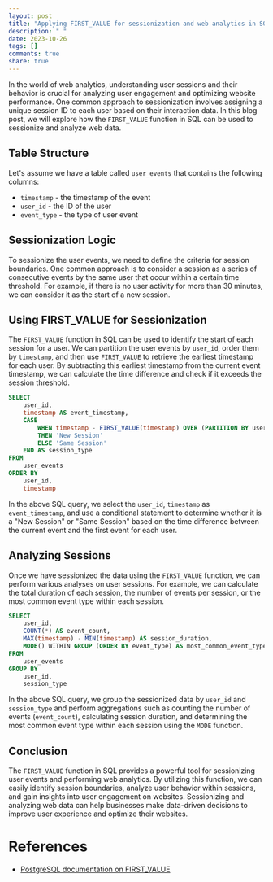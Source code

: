 ```yaml
---
layout: post
title: "Applying FIRST_VALUE for sessionization and web analytics in SQL"
description: " "
date: 2023-10-26
tags: []
comments: true
share: true
---
```


In the world of web analytics, understanding user sessions and their behavior is crucial for analyzing user engagement and optimizing website performance. One common approach to sessionization involves assigning a unique session ID to each user based on their interaction data. In this blog post, we will explore how the `FIRST_VALUE` function in SQL can be used to sessionize and analyze web data.

## Table Structure

Let's assume we have a table called `user_events` that contains the following columns:
- `timestamp` - the timestamp of the event 
- `user_id` - the ID of the user
- `event_type` - the type of user event

## Sessionization Logic

To sessionize the user events, we need to define the criteria for session boundaries. One common approach is to consider a session as a series of consecutive events by the same user that occur within a certain time threshold. For example, if there is no user activity for more than 30 minutes, we can consider it as the start of a new session.

## Using FIRST_VALUE for Sessionization

The `FIRST_VALUE` function in SQL can be used to identify the start of each session for a user. We can partition the user events by `user_id`, order them by `timestamp`, and then use `FIRST_VALUE` to retrieve the earliest timestamp for each user. By subtracting this earliest timestamp from the current event timestamp, we can calculate the time difference and check if it exceeds the session threshold.

```sql
SELECT
    user_id,
    timestamp AS event_timestamp,
    CASE
        WHEN timestamp - FIRST_VALUE(timestamp) OVER (PARTITION BY user_id ORDER BY timestamp) > INTERVAL '30 minutes'
        THEN 'New Session'
        ELSE 'Same Session'
    END AS session_type
FROM
    user_events
ORDER BY
    user_id,
    timestamp
```

In the above SQL query, we select the `user_id`, `timestamp` as `event_timestamp`, and use a conditional statement to determine whether it is a "New Session" or "Same Session" based on the time difference between the current event and the first event for each user.

## Analyzing Sessions

Once we have sessionized the data using the `FIRST_VALUE` function, we can perform various analyses on user sessions. For example, we can calculate the total duration of each session, the number of events per session, or the most common event type within each session.

```sql
SELECT
    user_id,
    COUNT(*) AS event_count,
    MAX(timestamp) - MIN(timestamp) AS session_duration,
    MODE() WITHIN GROUP (ORDER BY event_type) AS most_common_event_type
FROM
    user_events
GROUP BY
    user_id,
    session_type
```

In the above SQL query, we group the sessionized data by `user_id` and `session_type` and perform aggregations such as counting the number of events (`event_count`), calculating session duration, and determining the most common event type within each session using the `MODE` function.

## Conclusion

The `FIRST_VALUE` function in SQL provides a powerful tool for sessionizing user events and performing web analytics. By utilizing this function, we can easily identify session boundaries, analyze user behavior within sessions, and gain insights into user engagement on websites. Sessionizing and analyzing web data can help businesses make data-driven decisions to improve user experience and optimize their websites.

# References

- [PostgreSQL documentation on FIRST_VALUE](https://www.postgresql.org/docs/current/tutorial-window.html)
